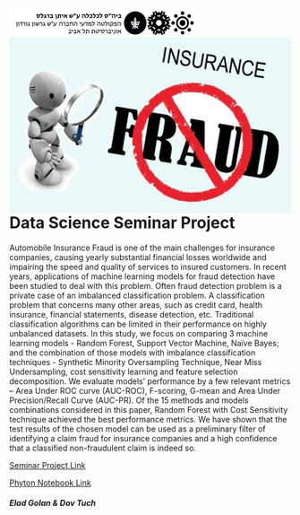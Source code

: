 <img src="images/Picture1.png" align="center" >
<img src="images/1637FraudDetection.jpg" align="right" >
 



# Data Science Seminar Project
Automobile Insurance Fraud is one of the main challenges for insurance
companies, causing yearly substantial financial losses worldwide and
impairing the speed and quality of services to insured customers. In recent
years, applications of machine learning models for fraud detection have been
studied to deal with this problem. Often fraud detection problem is a private
case of an imbalanced classification problem. A classification problem that
concerns many other areas, such as credit card, health insurance, financial
statements, disease detection, etc. Traditional classification algorithms can be
limited in their performance on highly unbalanced datasets. In this study, we
focus on comparing 3 machine learning models - Random Forest, Support
Vector Machine, Naïve Bayes; and the combination of those models with
imbalance classification techniques - Synthetic Minority Oversampling
Technique, Near Miss Undersampling, cost sensitivity learning and feature
selection decomposition. We evaluate models’ performance by a few relevant
metrics – Area Under ROC curve (AUC-ROC), F-scoring, G-mean and Area
Under Precision/Recall Curve (AUC-PR). Of the 15 methods and models
combinations considered in this paper, Random Forest with Cost Sensitivity
technique achieved the best performance metrics. We have shown that the test
results of the chosen model can be used as a preliminary filter of identifying a
claim fraud for insurance companies and a high confidence that a classified
non-fraudulent claim is indeed so.

[Seminar Project Link](https://github.com/Eladgo10/DS-Seminar-project-/blob/9c6fabebb3c099f296deddee4a23d6693aae44c2/seminar%20project%20DS-combined.pdf)

[Phyton Notebook Link](https://github.com/Eladgo10/DS-Seminar-project-/blob/9c6fabebb3c099f296deddee4a23d6693aae44c2/seminer-project.ipynb)
##### Elad Golan & Dov Tuch
